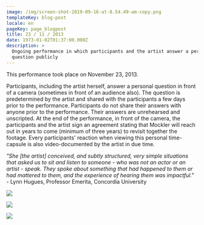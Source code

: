 ```yaml
---
image: /img/screen-shot-2019-09-16-at-8.54.49-am-copy.png
templateKey: blog-post
locale: en
pageKey: page_blogpost
title: 23 / 11 / 2013
date: 1973-01-02T01:37:00.000Z
description: >
  Ongoing performance in which participants and the artist answer a personal
  question publicly
---
```

This performance took place on November 23, 2013.

Participants, including the artist herself, answer a personal question in front of a camera (sometimes in front of an audience also). The question is predetermined by the artist and shared with the participants a few days prior to the performance. Participants do not share their answers with anyone prior to the performance. Their answers are unrehearsed and unscripted. At the end of the performance, in front of the camera, the participants and the artist sign an agreement stating that Mockler will reach out in years to come (minimum of three years) to revisit together the footage. Every participants' reaction when viewing this personal time-capsule is also video-documented by the artist in due time. 

_"She \[the artist] conceived, and subtly structured, very simple situations that asked us to sit and listen to someone - who was not an actor or an artist - speak. They spoke about something that had happened to them or had mattered to them, and the experience of hearing them was impactful."  -_ Lynn Hugues, Professor Emerita, Concordia University

![](/img/screen-shot-2019-09-16-at-9.43.19-pm.png)

![](/img/screen-shot-2019-09-16-at-9.44.50-pm.png)

![](/img/screen-shot-2019-09-16-at-9.45.47-pm.png)
